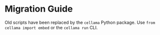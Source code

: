 # Migration Guide

Old scripts have been replaced by the `cellama` Python package.
Use `from cellama import embed` or the `cellama run` CLI.
